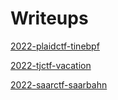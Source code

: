# Writeups

[2022-plaidctf-tinebpf](2022-plaidctf-tinebpf)

[2022-tjctf-vacation](2022-tjctf-vacation)

[2022-saarctf-saarbahn](2022-saarctf-saarbahn)

